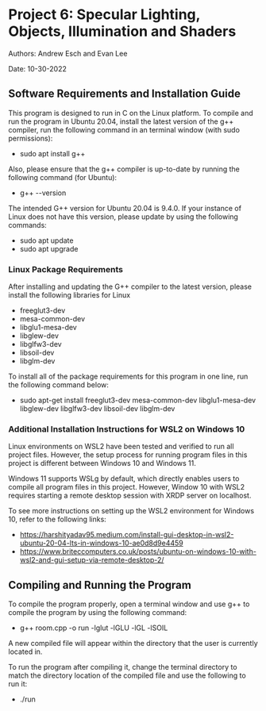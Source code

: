 # Project 6: Specular Lighting, Objects, Illumination and Shaders
Authors: Andrew Esch and Evan Lee

Date: 10-30-2022

## Software Requirements and Installation Guide
This program is designed to run in C on the Linux platform. To compile and run the program in Ubuntu 20.04, install the latest version of the g++ compiler, run the following command in an terminal window (with sudo permissions):
- sudo apt install g++

Also, please ensure that the g++ compiler is up-to-date by running the following command (for Ubuntu):
- g++ --version

The intended G++ version for Ubuntu 20.04 is 9.4.0. If your instance of Linux does not have this version, please update by using the following commands:
- sudo apt update
- sudo apt upgrade

### Linux Package Requirements
After installing and updating the G++ compiler to the latest version, please install the following libraries for Linux
- freeglut3-dev
- mesa-common-dev
- libglu1-mesa-dev
- libglew-dev
- libglfw3-dev
- libsoil-dev
- libglm-dev

To install all of the package requirements for this program in one line, run the following command below:
- sudo apt-get install freeglut3-dev mesa-common-dev libglu1-mesa-dev libglew-dev libglfw3-dev libsoil-dev libglm-dev

### Additional Installation Instructions for WSL2 on Windows 10
Linux environments on WSL2 have been tested and verified to run all project files. However, the setup process for running program files in this project is different between Windows 10 and Windows 11.

Windows 11 supports WSLg by default, which directly enables users to compile all program files in this project. However, Window 10 with WSL2 requires starting a remote desktop session with XRDP server on localhost.

To see more instructions on setting up the WSL2 environment for Windows 10, refer to the following links:
- https://harshityadav95.medium.com/install-gui-desktop-in-wsl2-ubuntu-20-04-lts-in-windows-10-ae0d8d9e4459
- https://www.briteccomputers.co.uk/posts/ubuntu-on-windows-10-with-wsl2-and-gui-setup-via-remote-desktop-2/

## Compiling and Running the Program
To compile the program properly, open a terminal window and use g++ to compile the program by using the following command:
- g++ room.cpp -o run -lglut -lGLU -lGL -lSOIL

A new compiled file will appear within the directory that the user is currently located in.

To run the program after compiling it, change the terminal directory to match the directory location of the compiled file and use the following to run it:
- ./run
